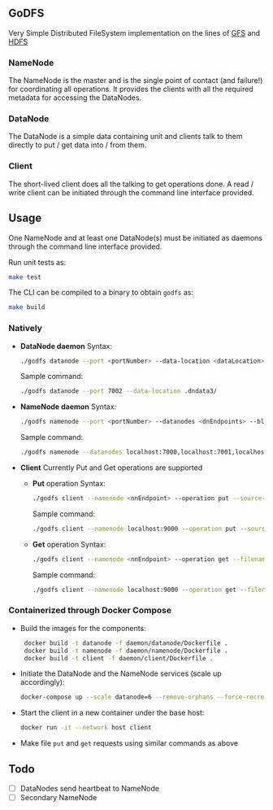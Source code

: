 ## GoDFS
Very Simple Distributed FileSystem implementation on the lines of [GFS](https://static.googleusercontent.com/media/research.google.com/en//archive/gfs-sosp2003.pdf) and [HDFS](https://hadoop.apache.org/docs/r1.2.1/hdfs_design.pdf)

### NameNode
The NameNode is the master and is the single point of contact (and failure!) for coordinating all operations. It provides the clients with all the required metadata for accessing the DataNodes.

### DataNode
The DataNode is a simple data containing unit and clients talk to them directly to put / get data into / from them.

### Client
The short-lived client does all the talking to get operations done. A read / write client can be initiated through the command line interface provided.

## Usage
One NameNode and at least one DataNode(s) must be initiated as daemons through the command line interface provided.

Run unit tests as:
```bash
make test
```

The CLI can be compiled to a binary to obtain `godfs` as:
```bash
make build
```

### Natively

- **DataNode daemon**
	Syntax:
	```bash
	./godfs datanode --port <portNumber> --data-location <dataLocation>
	```
	Sample command:
	```bash
	./godfs datanode --port 7002 --data-location .dndata3/
	```

- **NameNode daemon**
	Syntax:
	```bash
	./godfs namenode --port <portNumber> --datanodes <dnEndpoints> --block-size <blockSize> --replication-factor <replicationFactor> 
	```
	Sample command:
	```bash
	./godfs namenode --datanodes localhost:7000,localhost:7001,localhost:7002 --block-size 10 --replication-factor 2
	```
	
- **Client**
Currently Put and Get operations are supported
	- **Put** operation
	Syntax:
		```bash
		./godfs client --namenode <nnEndpoint> --operation put --source-path <locationToFile> --filename <fileName>
		```
		Sample command:
		```bash
		./godfs client --namenode localhost:9000 --operation put --source-path ./ --filename foo.bar
		```
	- **Get** operation
	Syntax:
		```bash
		./godfs client --namenode <nnEndpoint> --operation get --filename <fileName>
		```
		Sample command:
		```bash
		./godfs client --namenode localhost:9000 --operation get --filename foo.bar
		```

### Containerized through Docker Compose
- Build the images for the components:
    ```bash
     docker build -t datanode -f daemon/datanode/Dockerfile .
     docker build -t namenode -f daemon/namenode/Dockerfile .
     docker build -t client -f daemon/client/Dockerfile .
    ```
- Initiate the DataNode and the NameNode services (scale up accordingly):
    ```bash
    docker-compose up --scale datanode=6 --remove-orphans --force-recreate
    ```
- Start the client in a new container under the base host:
    ```bash
    docker run -it --network host client
    ```
 - Make file `put` and `get` requests using similar commands as above
	
## Todo
- [ ] DataNodes send heartbeat to NameNode
- [ ] Secondary NameNode
